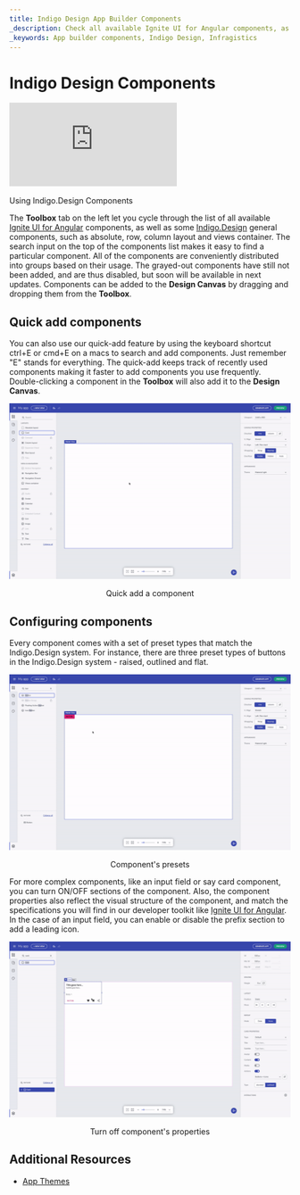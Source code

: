 ```yaml
---
title: Indigo Design App Builder Components
_description: Check all available Ignite UI for Angular components, as well as some Indigo Design general components, such as absolute, row, column layout, and views container.
_keywords: App builder components, Indigo Design, Infragistics
---
```


# Indigo Design Components

<section class="video-container">
    <div>
        <div class="video-container__item">
            <iframe src="https://www.youtube.com/embed/omlSzOuvFlM" frameborder="0" allowfullscreen></iframe>
        </div>
        <p>Using Indigo.Design Components</p>
    </div>
</section>

The **Toolbox** tab on the left let you cycle through the list of all available [Ignite UI for Angular]({environment:infragisticsBaseUrl}/products/ignite-ui-angular) components, as well as some [Indigo.Design]({environment:infragisticsBaseUrl}/products/indigo-design) general components, such as absolute, row, column layout and views container. The search input on the top of the components list makes it easy to find a particular component. All of the components are conveniently distributed into groups based on their usage. The grayed-out components have still not been added, and are thus disabled, but soon will be available in next updates. Components can be added to the **Design Canvas** by dragging and dropping them from the **Toolbox**.

## Quick add components 

You can also use our quick-add feature by using the keyboard shortcut ctrl+E or cmd+E on a macs to search and add components. Just remember "E" stands for everything. The quick-add keeps track of recently used components making it faster to add components you use frequently. Double-clicking a component in the **Toolbox** will also add it to the **Design Canvas**.  

<img class="responsive-img" src="./images/quick-add-Indigo-Design-App-Builder.gif" />
<p style="text-align:center;">Quick add a component</p>

## Configuring components 

Every component comes with a set of preset types that match the Indigo.Design system. For instance, there are three preset types of buttons in the Indigo.Design system - raised, outlined and flat. 


<img class="responsive-img" src="./images/component-presets-Indigo-Design-App-Builder.gif" />
<p style="text-align:center;">Component's presets</p>

For more complex components, like an input field or say card component, you can turn ON/OFF sections of the component. Also, the component properties also reflect the visual structure of the component, and match the specifications you will find in our developer toolkit like [Ignite UI for Angular]({environment:infragisticsBaseUrl}/products/ignite-ui-angular). In the case of an input field, you can enable or disable the prefix section to add a leading icon. 


<img class="responsive-img" src="./images/turn-on-off-properties-Indigo-Design-App-Builder.gif" />
<p style="text-align:center;">Turn off component's properties</p>

## Additional Resources
<div class="divider--half"></div>

* [App Themes](app-themes/app-themes.md)
